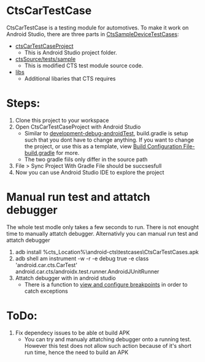 # CtsCarTestCase
CtsCarTestCase is a testing module for automotives. To make it work on Android Studio, there are three parts in [CtsSampleDeviceTestCases](https://github.com/Alwin-Lin/development-debug-androidTest/tree/master/CtsSampleDeviceTestCases): 
* [ctsCarTestCaseProject](https://github.com/Alwin-Lin/development-debug-androidTest/tree/master/CtsCarTestCases/ctsDeviceTestCaseProject) 
    * This is Android Studio project folder. 
* [ctsSource/tests/sample](https://github.com/Alwin-Lin/development-debug-androidTest/tree/master/CtsCarTestCases/ctsSource)
    * This is modified CTS test module source code.
* [libs](https://github.com/Alwin-Lin/development-debug-androidTest/tree/master/CtsCarTestCase/libs)
    * Additional libaries that CTS requires 
# Steps: 
 1. Clone this project to your workspace
 2. Open CtsCarTestCaseProject with Android Studio
    * Similar to [development-debug-androidTest](https://github.com/Alwin-Lin/development-debug-androidTest), build.gradle is setup such that you dont have to change anything. If you want to change the project, or use this as a template, view [Build Configuration File-build.gradle](https://github.com/Alwin-Lin/development-debug-androidTest) for more.
    * The two gradle fiils only differ in the source path
 3. File > Sync Project With Gradle File should be succsesfull
 4. Now you can use Android Studio IDE to explore the project
 
 # Manual run test and attatch debugger
 The whole test modle only takes a few seconds to run. There is not enought time to manually attatch debugger. Alternativly you can manual run test and attatch debugger
 1. adb install %cts_Location%\android-cts\testcases\CtsCarTestCases.apk 
 2. adb shell am instrument -w -r    -e debug true -e class 'android.car.cts.CarTest' android.car.cts/androidx.test.runner.AndroidJUnitRunner
 3. Attatch debugger with in android studio
    * There is a function to [view and configure breakpoints](https://developer.android.com/studio/debug#breakPointsView) in order to catch exceptions

 
 # ToDo:
 1. Fix dependecy issues to be able ot build APK
    * You can try and manualy attatching debugger onto a running test. However this test does not allow such action because of it's short run time, hence the need to build an APK

